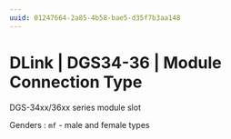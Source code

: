 ```yaml
---
uuid: 01247664-2a85-4b58-bae5-d35f7b3aa148
---
```

# DLink | DGS34-36 | Module Connection Type

DGS-34xx/36xx series module slot

Genders
: `mf` - male and female types
